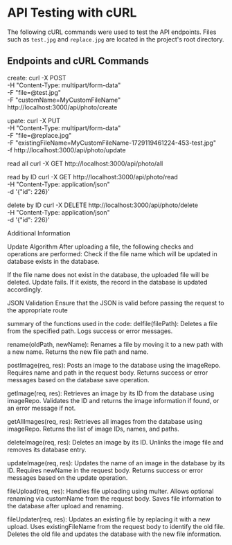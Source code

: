 # API Testing with cURL

The following cURL commands were used to test the API endpoints. Files such as `test.jpg` and `replace.jpg` are located in the project's root directory.

## Endpoints and cURL Commands




create:
curl -X POST \
  -H "Content-Type: multipart/form-data" \
  -F "file=@test.jpg" \
  -F "customName=MyCustomFileName" \
  http://localhost:3000/api/photo/create

upate:
curl -X PUT \
  -H "Content-Type: multipart/form-data" \
  -F "file=@replace.jpg" \
  -F "existingFileName=MyCustomFileName-1729119461224-453-test.jpg" \
  -f
  http://localhost:3000/api/photo/update

read all
curl -X GET http://localhost:3000/api/photo/all

read by ID
curl -X GET http://localhost:3000/api/photo/read \
  -H "Content-Type: application/json" \
  -d '{"id": 226}'

delete by ID
curl -X DELETE http://localhost:3000/api/photo/delete \
  -H "Content-Type: application/json" \
  -d '{"id": 226}'

Additional Information

Update Algorithm
After uploading a file, the following checks and operations are performed:
Check if the file name which will be updated in database exists in the database.

If the file name does not exist in the database, the uploaded file will be deleted. Update fails.
If it exists, the record in the database is updated accordingly.

JSON Validation
Ensure that the JSON is valid before passing the request to the appropriate route


 summary of the functions used in the code:
delfile(filePath):
Deletes a file from the specified path.
Logs success or error messages.

rename(oldPath, newName):
Renames a file by moving it to a new path with a new name.
Returns the new file path and name.

postImage(req, res):
Posts an image to the database using the imageRepo.
Requires name and path in the request body.
Returns success or error messages based on the database save operation.

getImage(req, res):
Retrieves an image by its ID from the database using imageRepo.
Validates the ID and returns the image information if found, or an error message if not.

getAllImages(req, res):
Retrieves all images from the database using imageRepo.
Returns the list of image IDs, names, and paths.

deleteImage(req, res):
Deletes an image by its ID.
Unlinks the image file and removes its database entry.

updateImage(req, res):
Updates the name of an image in the database by its ID.
Requires newName in the request body.
Returns success or error messages based on the update operation.

fileUpload(req, res):
Handles file uploading using multer.
Allows optional renaming via customName from the request body.
Saves file information to the database after upload and renaming.

fileUpdater(req, res):
Updates an existing file by replacing it with a new upload.
Uses existingFileName from the request body to identify the old file.
Deletes the old file and updates the database with the new file information.